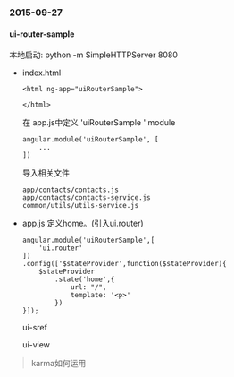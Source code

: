 
### 2015-09-27

#### ui-router-sample

本地启动: python -m SimpleHTTPServer 8080

*	index.html

		<html ng-app="uiRouterSample">
	
		</html>
	
	在 app.js中定义 'uiRouterSample	' module
	
		angular.module('uiRouterSample', [
			...
		])
	
	导入相关文件
	
		app/contacts/contacts.js
		app/contacts/contacts-service.js
		common/utils/utils-service.js	
		
*	app.js 定义home。(引入ui.router)
		
		angular.module('uiRouterSample',[
			'ui.router'
		])
		.config(['$stateProvider',function($stateProvider){
			$stateProvider
				.state('home',{
					url: "/",
					template: '<p>'
				})
		}]);
		
	ui-sref
		
	ui-view
	
>	karma如何运用